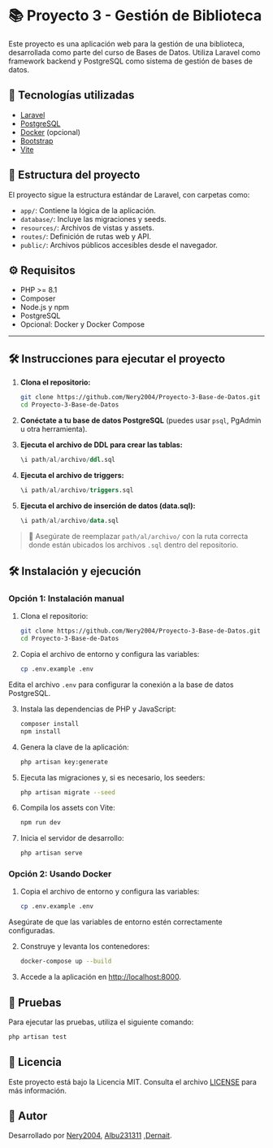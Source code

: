 # 📚 Proyecto 3 - Gestión de Biblioteca

Este proyecto es una aplicación web para la gestión de una biblioteca, desarrollada como parte del curso de Bases de Datos. Utiliza Laravel como framework backend y PostgreSQL como sistema de gestión de bases de datos.

## 🚀 Tecnologías utilizadas

* [Laravel](https://laravel.com/)
* [PostgreSQL](https://www.postgresql.org/)
* [Docker](https://www.docker.com/) (opcional)
* [Bootstrap](https://getbootstrap.com/)
* [Vite](https://vitejs.dev/)

## 📁 Estructura del proyecto

El proyecto sigue la estructura estándar de Laravel, con carpetas como:

* `app/`: Contiene la lógica de la aplicación.
* `database/`: Incluye las migraciones y seeds.
* `resources/`: Archivos de vistas y assets.
* `routes/`: Definición de rutas web y API.
* `public/`: Archivos públicos accesibles desde el navegador.

## ⚙️ Requisitos

* PHP >= 8.1
* Composer
* Node.js y npm
* PostgreSQL
* Opcional: Docker y Docker Compose

---

## 🛠️ Instrucciones para ejecutar el proyecto

1. **Clona el repositorio:**

   ```bash
   git clone https://github.com/Nery2004/Proyecto-3-Base-de-Datos.git
   cd Proyecto-3-Base-de-Datos
   ```

2. **Conéctate a tu base de datos PostgreSQL** (puedes usar `psql`, PgAdmin u otra herramienta).

3. **Ejecuta el archivo de DDL para crear las tablas:**

   ```sql
   \i path/al/archivo/ddl.sql
   ```

4. **Ejecuta el archivo de triggers:**

   ```sql
   \i path/al/archivo/triggers.sql
   ```

5. **Ejecuta el archivo de inserción de datos (data.sql):**

   ```sql
   \i path/al/archivo/data.sql
   ```

> 🔁 Asegúrate de reemplazar `path/al/archivo/` con la ruta correcta donde están ubicados los archivos `.sql` dentro del repositorio.

## 🛠️ Instalación y ejecución

### Opción 1: Instalación manual

1. Clona el repositorio:

   ```bash
   git clone https://github.com/Nery2004/Proyecto-3-Base-de-Datos.git
   cd Proyecto-3-Base-de-Datos
   ```



2. Copia el archivo de entorno y configura las variables:

   ```bash
   cp .env.example .env
   ```


Edita el archivo `.env` para configurar la conexión a la base de datos PostgreSQL.

3. Instala las dependencias de PHP y JavaScript:

   ```bash
   composer install
   npm install
   ```



4. Genera la clave de la aplicación:

   ```bash
   php artisan key:generate
   ```



5. Ejecuta las migraciones y, si es necesario, los seeders:

   ```bash
   php artisan migrate --seed
   ```



6. Compila los assets con Vite:

   ```bash
   npm run dev
   ```



7. Inicia el servidor de desarrollo:

   ```bash
   php artisan serve
   ```



### Opción 2: Usando Docker

1. Copia el archivo de entorno y configura las variables:

   ```bash
   cp .env.example .env
   ```


Asegúrate de que las variables de entorno estén correctamente configuradas.

2. Construye y levanta los contenedores:

   ```bash
   docker-compose up --build
   ```



3. Accede a la aplicación en [http://localhost:8000](http://localhost:8000).

## 🧪 Pruebas

Para ejecutar las pruebas, utiliza el siguiente comando:

```bash
php artisan test
```



## 📄 Licencia

Este proyecto está bajo la Licencia MIT. Consulta el archivo [LICENSE](LICENSE) para más información.

## 👤 Autor

Desarrollado por [Nery2004](https://github.com/Nery2004), [Albu231311](https://github.com/Albu231311) ,[Dernait](https://github.com/Dernait).